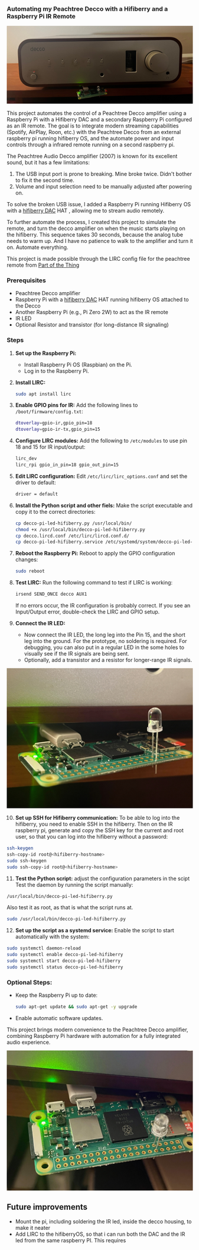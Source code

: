 ### Automating my Peachtree Decco with a Hifiberry and a Raspberry Pi IR Remote

![Peachtree Audio Decco amplifier and a pi zero 2 W with a IR led](peachtree-pi.jpeg)

This project automates the control of a Peachtree Decco amplifier using a Raspberry Pi with a Hifiberry DAC and a secondary Raspberry Pi configured as an IR remote. The goal is to integrate modern streaming capabilities (Spotify, AirPlay, Roon, etc.) with the Peachtree Decco from an external raspberry pi running hifiberry OS, and the automate power and input controls through a infrared remote running on a second raspberry pi.

The Peachtree Audio Decco amplifier (2007) is known for its excellent sound, but it has a few limitations:
1. The USB input port is prone to breaking. Mine broke twice. Didn't bother to fix it the second time.
2. Volume and input selection need to be manually adjusted after powering on.

To solve the broken USB issue, I added a Raspberry Pi running Hifiberry OS with a [hifiberry DAC](https://www.hifiberry.com/shop/boards/dacplus-dsp/) HAT , allowing me to stream audio remotely. 

To further automate the process, I created this project to simulate the remote, and turn the decco amplifier on when the music starts playing on the hifiberry. This sequence takes 30 seconds, because the analog tube needs to warm up. And I have no patience to walk to the amplifier and turn it on.  Automate everything.

This project is made possible through the LIRC config file for the peachtree remote from   [Part of the Thing](https://partofthething.com/thoughts/a-lirc-config-file-for-the-peachtree-audio-decco-ir-remote-control/) 


### Prerequisites
- Peachtree Decco amplifier
- Raspberry Pi with a [hifiberry DAC](https://www.hifiberry.com/shop/boards/dacplus-dsp/) HAT running hifiberry OS attached to the Decco
- Another Raspberry Pi (e.g., Pi Zero 2W) to act as the IR remote
- IR LED
- Optional Resistor and transistor (for long-distance IR signaling)

### Steps

1. **Set up the Raspberry Pi:**
   - Install Raspberry Pi OS (Raspbian) on the Pi.
   - Log in to the Raspberry Pi.

2. **Install LIRC:**
   ```bash
   sudo apt install lirc
   ```

3. **Enable GPIO pins for IR:**
   Add the following lines to `/boot/firmware/config.txt`:
   ```bash
   dtoverlay=gpio-ir,gpio_pin=18
   dtoverlay=gpio-ir-tx,gpio_pin=15
   ```

4. **Configure LIRC modules:**
   Add the following to `/etc/modules` to use pin 18 and 15 for IR input/output:
   ```bash
   lirc_dev
   lirc_rpi gpio_in_pin=18 gpio_out_pin=15
   ```

5. **Edit LIRC configuration:**
   Edit `/etc/lirc/lirc_options.conf` and set the driver to default:
   ```bash
   driver = default
   ```

6. **Install the Python script and other fiels:**
   Make the script executable and copy it to the correct directories:
   ```bash
   cp decco-pi-led-hifiberry.py /usr/local/bin/
   chmod +x /usr/local/bin/decco-pi-led-hifiberry.py
   cp decco.lircd.conf /etc/lirc/lircd.conf.d/
   cp decco-pi-led-hifiberry.service /etc/systemd/system/decco-pi-led-hifiberry.service
   ```


7. **Reboot the Raspberry Pi:**
   Reboot to apply the GPIO configuration changes:
   ```bash
   sudo reboot
   ```

8. **Test LIRC:**
   Run the following command to test if LIRC is working:
   ```bash
   irsend SEND_ONCE decco AUX1
   ```
   If no errors occur, the IR configuration is probably correct. If you see an Input/Output error, double-check the LIRC and GPIO setup.

9. **Connect the IR LED:**

   - Now connect the IR LED, the long leg into the Pin 15, and the short leg into the ground.  For the prototype, no soldering is required.  For debugging, you can also put in a regular LED in the some holes to visually see if the IR signals are being sent.
   - Optionally, add a transistor and a resistor for longer-range IR signals.


![side view of the pi zero 2 W with a IR led inserted.](pi-side.jpeg)



10. **Set up SSH for Hifiberry communication:**
   To be able to log into the hifiberry, you need to enable SSH in the hifiberry. Then on the IR raspberry pi, generate and copy the SSH key for the current and root user, so that you can log into the hifiberry without a password:
   ```bash
   ssh-keygen
   ssh-copy-id root@<hifiberry-hostname>
   sudo ssh-keygen
   sudo ssh-copy-id root@<hifiberry-hostname>
   ```

11. **Test the Python script:**
   adjust the configuration parameters in the scipt
   Test the daemon by running the script manually:
   ```bash
   /usr/local/bin/decco-pi-led-hifiberry.py
   ```
   Also test it as root, as that is what the script runs at.
   ```bash
   sudo /usr/local/bin/decco-pi-led-hifiberry.py
   ```
   

12. **Set up the script as a systemd service:**
   Enable the script to start automatically with the system:
   ```bash
   sudo systemctl daemon-reload
   sudo systemctl enable decco-pi-led-hifiberry
   sudo systemctl start decco-pi-led-hifiberry
   sudo systemctl status decco-pi-led-hifiberry
   ```

### Optional Steps:
- Keep the Raspberry Pi up to date:
   ```bash
   sudo apt-get update && sudo apt-get -y upgrade
   ```
- Enable automatic software updates.

This project brings modern convenience to the Peachtree Decco amplifier, combining Raspberry Pi hardware with automation for a fully integrated audio experience.


![top view of the pi zero 2 W with a IR led inserted.](pi-top.jpeg)


## Future improvements ##


- Mount the pi, including soldering the IR led,  inside the decco housing, to make it neater
- Add LIRC to the hifiberryOS, so that i can run both the DAC and the IR led from the same raspberry PI. This requires 